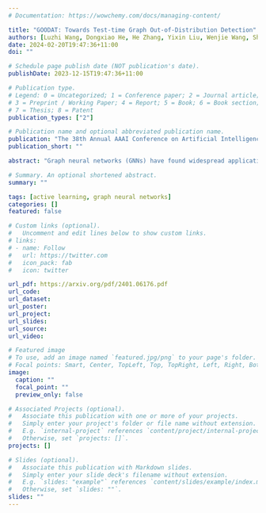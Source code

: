 ```yaml
---
# Documentation: https://wowchemy.com/docs/managing-content/

title: "GOODAT: Towards Test-time Graph Out-of-Distribution Detection"
authors: [Luzhi Wang, Dongxiao He, He Zhang, Yixin Liu, Wenjie Wang, Shirui Pan, Di Jin, Tat-Seng Chua]
date: 2024-02-20T19:47:36+11:00
doi: ""

# Schedule page publish date (NOT publication's date).
publishDate: 2023-12-15T19:47:36+11:00

# Publication type.
# Legend: 0 = Uncategorized; 1 = Conference paper; 2 = Journal article;
# 3 = Preprint / Working Paper; 4 = Report; 5 = Book; 6 = Book section;
# 7 = Thesis; 8 = Patent
publication_types: ["2"]

# Publication name and optional abbreviated publication name.
publication: "The 38th Annual AAAI Conference on Artificial Intelligence (AAAI), February 20-27, 2024, Vancouver, Canada (CORE A*)."
publication_short: ""

abstract: "Graph neural networks (GNNs) have found widespread application in modeling graph data across diverse domains. While GNNs excel in scenarios where the testing data shares the distribution of their training counterparts (in distribution, ID), they often exhibit incorrect predictions when confronted with samples from an unfamiliar distribution (out-of-distribution, OOD). To identify and reject OOD samples with GNNs, recent studies have explored graph OOD detection, often focusing on training a specific model or modifying the data on top of a well-trained GNN. Despite their effectiveness, these methods come with heavy training resources and costs, as they need to optimize the GNN-based models on training data. Moreover, their reliance on modifying the original GNNs and accessing training data further restricts their universality. To this end, this paper introduces a method to detect Graph Out-of-Distribution At Test-time (namely GOODAT), a data-centric, unsupervised, and plug-and-play solution that operates independently of training data and modifications of GNN architecture. With a lightweight graph masker, GOODAT can learn informative subgraphs from test samples, enabling the capture of distinct graph patterns between OOD and ID samples. To optimize the graph masker, we meticulously design three unsupervised objective functions based on the graph information bottleneck principle, motivating the masker to capture compact yet informative subgraphs for OOD detection. Comprehensive evaluations confirm that our GOODAT method outperforms state-of-the-art benchmarks across a variety of real-world datasets."

# Summary. An optional shortened abstract.
summary: ""

tags: [active learning, graph neural networks]
categories: []
featured: false

# Custom links (optional).
#   Uncomment and edit lines below to show custom links.
# links:
# - name: Follow
#   url: https://twitter.com
#   icon_pack: fab
#   icon: twitter

url_pdf: https://arxiv.org/pdf/2401.06176.pdf
url_code: 
url_dataset:
url_poster:
url_project:
url_slides:
url_source:
url_video:

# Featured image
# To use, add an image named `featured.jpg/png` to your page's folder. 
# Focal points: Smart, Center, TopLeft, Top, TopRight, Left, Right, BottomLeft, Bottom, BottomRight.
image:
  caption: ""
  focal_point: ""
  preview_only: false

# Associated Projects (optional).
#   Associate this publication with one or more of your projects.
#   Simply enter your project's folder or file name without extension.
#   E.g. `internal-project` references `content/project/internal-project/index.md`.
#   Otherwise, set `projects: []`.
projects: []

# Slides (optional).
#   Associate this publication with Markdown slides.
#   Simply enter your slide deck's filename without extension.
#   E.g. `slides: "example"` references `content/slides/example/index.md`.
#   Otherwise, set `slides: ""`.
slides: ""
---
```


